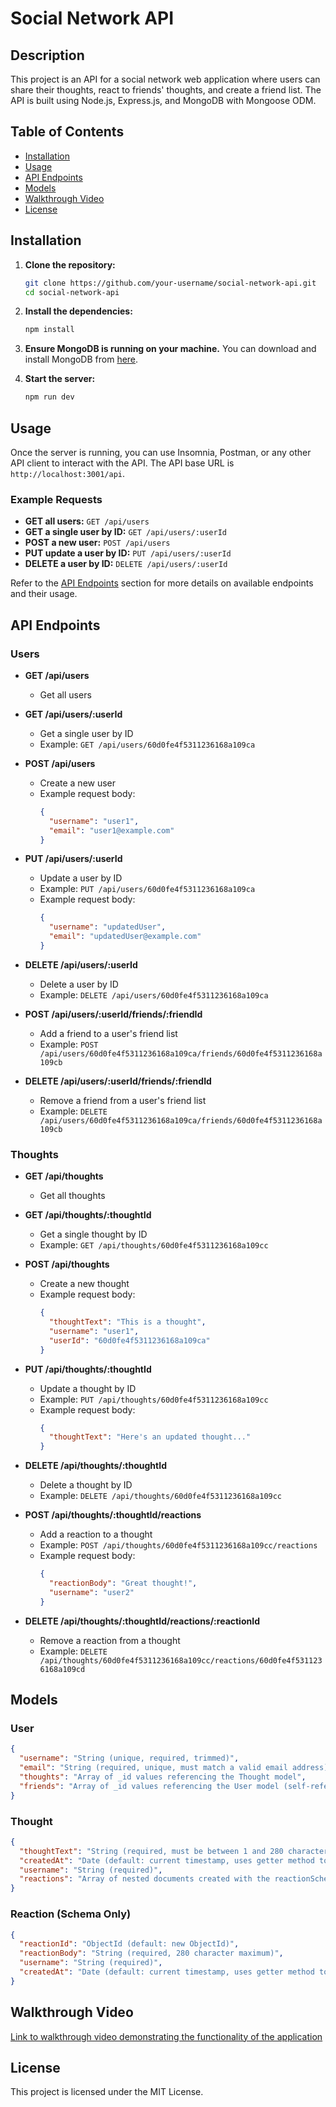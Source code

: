 # Social Network API

## Description

This project is an API for a social network web application where users can share their thoughts, react to friends' thoughts, and create a friend list. The API is built using Node.js, Express.js, and MongoDB with Mongoose ODM.

## Table of Contents

- [Installation](#installation)
- [Usage](#usage)
- [API Endpoints](#api-endpoints)
- [Models](#models)
- [Walkthrough Video](#walkthrough-video)
- [License](#license)

## Installation

1. **Clone the repository:**

   ```sh
   git clone https://github.com/your-username/social-network-api.git
   cd social-network-api
   ```

2. **Install the dependencies:**

   ```sh
   npm install
   ```

3. **Ensure MongoDB is running on your machine.** You can download and install MongoDB from [here](https://www.mongodb.com/try/download/community).

4. **Start the server:**

   ```sh
   npm run dev
   ```

## Usage

Once the server is running, you can use Insomnia, Postman, or any other API client to interact with the API. The API base URL is `http://localhost:3001/api`.

### Example Requests

- **GET all users:** `GET /api/users`
- **GET a single user by ID:** `GET /api/users/:userId`
- **POST a new user:** `POST /api/users`
- **PUT update a user by ID:** `PUT /api/users/:userId`
- **DELETE a user by ID:** `DELETE /api/users/:userId`

Refer to the [API Endpoints](#api-endpoints) section for more details on available endpoints and their usage.

## API Endpoints

### Users

- **GET /api/users**
  - Get all users

- **GET /api/users/:userId**
  - Get a single user by ID
  - Example: `GET /api/users/60d0fe4f5311236168a109ca`

- **POST /api/users**
  - Create a new user
  - Example request body:
    ```json
    {
      "username": "user1",
      "email": "user1@example.com"
    }
    ```

- **PUT /api/users/:userId**
  - Update a user by ID
  - Example: `PUT /api/users/60d0fe4f5311236168a109ca`
  - Example request body:
    ```json
    {
      "username": "updatedUser",
      "email": "updatedUser@example.com"
    }
    ```

- **DELETE /api/users/:userId**
  - Delete a user by ID
  - Example: `DELETE /api/users/60d0fe4f5311236168a109ca`

- **POST /api/users/:userId/friends/:friendId**
  - Add a friend to a user's friend list
  - Example: `POST /api/users/60d0fe4f5311236168a109ca/friends/60d0fe4f5311236168a109cb`

- **DELETE /api/users/:userId/friends/:friendId**
  - Remove a friend from a user's friend list
  - Example: `DELETE /api/users/60d0fe4f5311236168a109ca/friends/60d0fe4f5311236168a109cb`

### Thoughts

- **GET /api/thoughts**
  - Get all thoughts

- **GET /api/thoughts/:thoughtId**
  - Get a single thought by ID
  - Example: `GET /api/thoughts/60d0fe4f5311236168a109cc`

- **POST /api/thoughts**
  - Create a new thought
  - Example request body:
    ```json
    {
      "thoughtText": "This is a thought",
      "username": "user1",
      "userId": "60d0fe4f5311236168a109ca"
    }
    ```

- **PUT /api/thoughts/:thoughtId**
  - Update a thought by ID
  - Example: `PUT /api/thoughts/60d0fe4f5311236168a109cc`
  - Example request body:
    ```json
    {
      "thoughtText": "Here's an updated thought..."
    }
    ```

- **DELETE /api/thoughts/:thoughtId**
  - Delete a thought by ID
  - Example: `DELETE /api/thoughts/60d0fe4f5311236168a109cc`

- **POST /api/thoughts/:thoughtId/reactions**
  - Add a reaction to a thought
  - Example: `POST /api/thoughts/60d0fe4f5311236168a109cc/reactions`
  - Example request body:
    ```json
    {
      "reactionBody": "Great thought!",
      "username": "user2"
    }
    ```

- **DELETE /api/thoughts/:thoughtId/reactions/:reactionId**
  - Remove a reaction from a thought
  - Example: `DELETE /api/thoughts/60d0fe4f5311236168a109cc/reactions/60d0fe4f5311236168a109cd`

## Models

### User

```json
{
  "username": "String (unique, required, trimmed)",
  "email": "String (required, unique, must match a valid email address)",
  "thoughts": "Array of _id values referencing the Thought model",
  "friends": "Array of _id values referencing the User model (self-reference)"
}
```

### Thought

```json
{
  "thoughtText": "String (required, must be between 1 and 280 characters)",
  "createdAt": "Date (default: current timestamp, uses getter method to format timestamp)",
  "username": "String (required)",
  "reactions": "Array of nested documents created with the reactionSchema"
}
```

### Reaction (Schema Only)

```json
{
  "reactionId": "ObjectId (default: new ObjectId)",
  "reactionBody": "String (required, 280 character maximum)",
  "username": "String (required)",
  "createdAt": "Date (default: current timestamp, uses getter method to format timestamp)"
}
```

## Walkthrough Video

[Link to walkthrough video demonstrating the functionality of the application](#)

## License

This project is licensed under the MIT License.